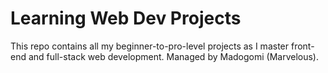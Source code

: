 # Learning Web Dev Projects

This repo contains all my beginner-to-pro-level projects as I master front-end and full-stack web development. Managed by Madogomi (Marvelous).
